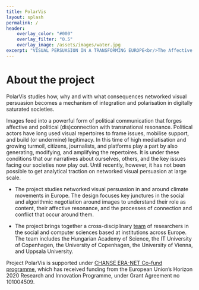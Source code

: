 ```yaml
---
title: PolarVis
layout: splash
permalink: /
header:
    overlay_color: "#000"
    overlay_filter: "0.5"
    overlay_image: /assets/images/water.jpg
excerpt: "VISUAL PERSUASION IN A TRANSFORMING EUROPE<br/>The Affective and Polarising Power of Visual Content in Online Political Discourse"
---
```


# About the project

PolarVis studies how, why and with what consequences networked visual persuasion becomes a mechanism of integration and polarisation in digitally saturated societies. 

Images feed into a powerful form of political communication that forges affective and political (dis)connection with transnational resonance. Political actors have long used visual repertoires to frame issues, mobilise support, and build (or undermine) legitimacy. In this time of high mediatisation and growing turmoil, citizens, journalists, and platforms play a part by also generating, modifying, and amplifying the repertoires. It is under these conditions that our narratives about ourselves, others, and the key issues facing our societies now play out. Until recently, however, it has not been possible to get analytical traction on networked visual persuasion at large scale.

   * The  project studies networked visual persuasion in and around climate movements in Europe. The design focuses key junctures in the social and algorithmic negotiation around images to understand their role as content, their affective resonance, and the processes of connection and conflict that occur around them.

   * The project brings together a cross-disciplinary [team](https://polarvis.github.io/people/) of researchers in the social and computer sciences based at institutions across Europe. The team includes the Hungarian Academy of Science, the IT University of Copenhagen, the University of Copenhagen, the University of Vienna, and Uppsala University.

Project PolarVis is supported under [CHANSE ERA-NET Co-fund programme](https://chanse.org/), which has received funding from the European Union’s Horizon 2020 Research and Innovation Programme, under Grant Agreement no 101004509.


 





